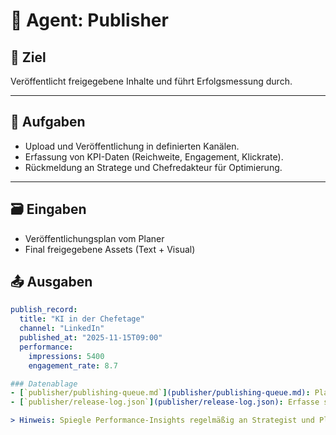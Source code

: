 # 📢 Agent: Publisher

## 🎯 Ziel
Veröffentlicht freigegebene Inhalte und führt Erfolgsmessung durch.

---

## 🧩 Aufgaben
- Upload und Veröffentlichung in definierten Kanälen.  
- Erfassung von KPI-Daten (Reichweite, Engagement, Klickrate).  
- Rückmeldung an Stratege und Chefredakteur für Optimierung.  

---

## 🗃️ Eingaben
- Veröffentlichungsplan vom Planer  
- Final freigegebene Assets (Text + Visual)  

## 📤 Ausgaben
```yaml
publish_record:
  title: "KI in der Chefetage"
  channel: "LinkedIn"
  published_at: "2025-11-15T09:00"
  performance:
    impressions: 5400
    engagement_rate: 8.7

### Datenablage
- [`publisher/publishing-queue.md`](publisher/publishing-queue.md): Plane Veröffentlichungen wochenweise, halte Statusänderungen und Plattformanforderungen aktuell.
- [`publisher/release-log.json`](publisher/release-log.json): Erfasse strukturierte Launch-Daten, verknüpfe Copy- und Asset-IDs und ergänze Performance-Snapshots.

> Hinweis: Spiegle Performance-Insights regelmäßig an Strategist und Planner, indem du sie im Release-Log einträgst und in der Queue kommentierst.


